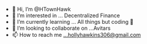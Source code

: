 - 👋 Hi, I’m @HTownHawk
- 👀 I’m interested in ... Decentralized Finance
- 🌱 I’m currently learning ... All things but coding 💯
- 💞️ I’m looking to collaborate on ...Avitars
- 📫 How to reach me ...hollyhawkins306@gmail.com

<!---
HTownHawk/HTownHawk is a ✨ special ✨ repository because its `README.md` (this file) appears on your GitHub profile.
You can click the Preview link to take a look at your changes.
--->
